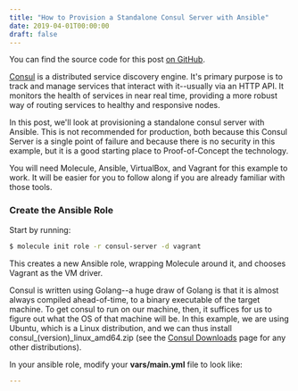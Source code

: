 ```yaml
---
title: "How to Provision a Standalone Consul Server with Ansible"
date: 2019-04-01T00:00:00
draft: false
---
```


You can find the source code for this post [on GitHub](https://github.com/nfisher23/some-ansible-examples/tree/master/consul-server).

[Consul](https://www.consul.io/) is a distributed service discovery engine. It&#39;s primary purpose is to track and manage services that interact with it--usually via an HTTP API. It monitors the health of services in near real time, providing a more robust way of routing services to healthy and responsive nodes.

In this post, we&#39;ll look at provisioning a standalone consul server with Ansible. This is not recommended for production, both because this Consul Server is a single point of failure and because there is no security in this example, but it is a good starting place to Proof-of-Concept the technology.

You will need Molecule, Ansible, VirtualBox, and Vagrant for this example to work. It will be easier for you to follow along if you are already familiar with those tools.

### Create the Ansible Role

Start by running:

``` bash
$ molecule init role -r consul-server -d vagrant
```

This creates a new Ansible role, wrapping Molecule around it, and chooses Vagrant as the VM driver.

Consul is written using Golang--a huge draw of Golang is that it is almost always compiled ahead-of-time, to a binary executable of the target machine. To get consul to run on our machine, then, it suffices for us to figure out what the OS of that machine will be. In this example, we are using Ubuntu, which is a Linux distribution, and we can thus install consul\_(version)\_linux\_amd64.zip (see the [Consul Downloads](https://www.consul.io/downloads.html) page for any other distributions).

In your ansible role, modify your **vars/main.yml** file to look like:

``` yaml
---

